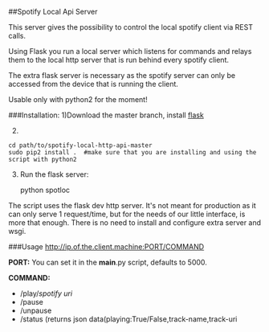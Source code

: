 ##Spotify  Local Api Server


This server gives the possibility to control the local spotify client via REST calls. 

Using Flask you run a local server which listens for commands and relays them to the local http server that is run behind every spotify client.

The extra flask server is necessary as the spotify server can only be accessed from the device that is running the client.

Usable only with python2 for the moment!

###Installation:
1)Download the master branch, install [flask](http://flask.pocoo.org/docs/0.12/installation/)

2)

	cd path/to/spotify-local-http-api-master
	sudo pip2 install .  #make sure that you are installing and using the script with python2
	
3) Run the flask server:

	python spotloc

The script uses the flask dev http server. It's not meant for production as it can only serve 1 request/time, but for the needs of our little interface, is more that enough. There is no need to install and  configure extra server and wsgi.
	

###Usage
	http://ip.of.the.client.machine:PORT/COMMAND
	
**PORT:** You can set it in the __main__.py script, defaults to 5000.

**COMMAND:**

* /play/*spotify uri*  
*  /pause
*  /unpause
*  /status (returns json data(playing:True/False,track-name,track-uri